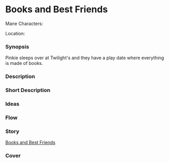 # Books and Best Friends

Mane Characters: 

Location: 

### Synopsis
Pinkie sleeps over at Twilight's and they have a play date where everything is made of books.

### Description


### Short Description


### Ideas


### Flow


### Story
[Books and Best Friends](./books-and-best-friends.md)

### Cover

